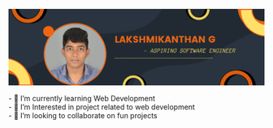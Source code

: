 
<a href="https://www.linkedin.com/in/lakshmikanthan-g-90bba4213/"> <img src="LAKSHMIKANTHAN.png"> </img> </a>


​-​ 🚀 I’m currently learning Web Development 
<br>
​-​ 🔭 I’m Interested in project related to web development
<br>
​-​ 👯 I’m looking to collaborate on fun projects 
<br>



